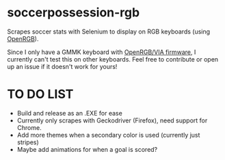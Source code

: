 # soccerpossession-rgb
Scrapes soccer stats with Selenium to display on RGB keyboards (using [OpenRGB](https://gitlab.com/CalcProgrammer1/OpenRGB)).

Since I only have a GMMK keyboard with [OpenRGB/VIA firmware](https://github.com/gloryhzw/qmk_tool/wiki/VIA-OpenRGB-for-GMMK), I currently can't test this on other keyboards. Feel free to contribute or open up an issue if it doesn't work for yours!

# TO DO LIST
- Build and release as an .EXE for ease
- Currently only scrapes with Geckodriver (Firefox), need support for Chrome.
- Add more themes when a secondary color is used (currently just stripes)
- Maybe add animations for when a goal is scored?
